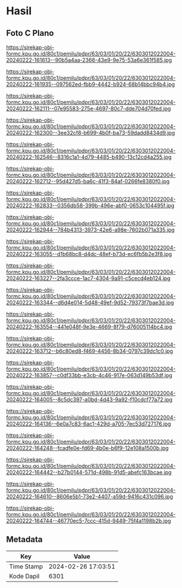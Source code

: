 # Hasil

## Foto C Plano

https://sirekap-obj-formc.kpu.go.id/80c1/pemilu/pdpr/63/03/01/20/22/6303012022004-20240222-161613--90b5a4aa-2366-43e9-9e75-53a6e361f585.jpg

https://sirekap-obj-formc.kpu.go.id/80c1/pemilu/pdpr/63/03/01/20/22/6303012022004-20240222-161935--097562ed-fbb9-4442-b924-68b14bbc94b4.jpg

https://sirekap-obj-formc.kpu.go.id/80c1/pemilu/pdpr/63/03/01/20/22/6303012022004-20240222-162111--07e95583-275e-4697-80c7-dde704d70fed.jpg

https://sirekap-obj-formc.kpu.go.id/80c1/pemilu/pdpr/63/03/01/20/22/6303012022004-20240222-162300--3ee32cf8-b699-4b0f-ba73-59dadd8434d9.jpg

https://sirekap-obj-formc.kpu.go.id/80c1/pemilu/pdpr/63/03/01/20/22/6303012022004-20240222-162546--8316c1a1-4d79-4485-b490-13c12cd4a255.jpg

https://sirekap-obj-formc.kpu.go.id/80c1/pemilu/pdpr/63/03/01/20/22/6303012022004-20240222-162712--95d427d5-ba6c-41f3-84af-0266fe8380f0.jpg

https://sirekap-obj-formc.kpu.go.id/80c1/pemilu/pdpr/63/03/01/20/22/6303012022004-20240222-162833--0356db58-399b-496e-abf0-0653c104495f.jpg

https://sirekap-obj-formc.kpu.go.id/80c1/pemilu/pdpr/63/03/01/20/22/6303012022004-20240222-162944--784b4313-3973-42e6-a98e-7602b071a335.jpg

https://sirekap-obj-formc.kpu.go.id/80c1/pemilu/pdpr/63/03/01/20/22/6303012022004-20240222-163055--d1b68bc8-d4dc-48ef-b73d-ec6fb5b2e3f8.jpg

https://sirekap-obj-formc.kpu.go.id/80c1/pemilu/pdpr/63/03/01/20/22/6303012022004-20240222-163227--2fa3ccce-1ac7-4304-9a91-c5cecd4eb124.jpg

https://sirekap-obj-formc.kpu.go.id/80c1/pemilu/pdpr/63/03/01/20/22/6303012022004-20240222-163344--d6d4e014-5d48-49ef-9d52-79373f7bae3d.jpg

https://sirekap-obj-formc.kpu.go.id/80c1/pemilu/pdpr/63/03/01/20/22/6303012022004-20240222-163554--441e048f-9e3e-4669-8f79-d76005114bc4.jpg

https://sirekap-obj-formc.kpu.go.id/80c1/pemilu/pdpr/63/03/01/20/22/6303012022004-20240222-163712--b6c80ed8-f469-4456-8b34-0797c39dc1c0.jpg

https://sirekap-obj-formc.kpu.go.id/80c1/pemilu/pdpr/63/03/01/20/22/6303012022004-20240222-163857--c0df33bb-e3cb-4c46-917e-063d149b53df.jpg

https://sirekap-obj-formc.kpu.go.id/80c1/pemilu/pdpr/63/03/01/20/22/6303012022004-20240222-164005--8c5dc397-a0bd-4d43-9a92-f10cdcf77a72.jpg

https://sirekap-obj-formc.kpu.go.id/80c1/pemilu/pdpr/63/03/01/20/22/6303012022004-20240222-164136--6e0a7c83-6ac1-429d-a705-7ec53d727176.jpg

https://sirekap-obj-formc.kpu.go.id/80c1/pemilu/pdpr/63/03/01/20/22/6303012022004-20240222-164248--fcadfe0e-fd69-4b0e-b6f9-12e108a1500b.jpg

https://sirekap-obj-formc.kpu.go.id/80c1/pemilu/pdpr/63/03/01/20/22/6303012022004-20240222-164442--b27b0144-571d-498b-91d5-abefc163bcae.jpg

https://sirekap-obj-formc.kpu.go.id/80c1/pemilu/pdpr/63/03/01/20/22/6303012022004-20240222-164610--8606e5b1-73e2-4407-a59d-9416c431c096.jpg

https://sirekap-obj-formc.kpu.go.id/80c1/pemilu/pdpr/63/03/01/20/22/6303012022004-20240222-164744--46770ec5-7ccc-415d-9449-75f4a1198b2b.jpg


## Metadata

| Key        | Value               |
| ---------- | ------------------- |
| Time Stamp | 2024-02-26 17:03:51 |
| Kode Dapil | 6301                |



